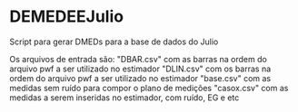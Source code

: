 # DEMEDEEJulio

Script para gerar DMEDs para a base de dados do Julio

Os arquivos de entrada são:
"DBAR.csv" com as barras na ordem do arquivo pwf a ser utilizado no estimador
"DLIN.csv" com os barras na ordem do arquivo pwf a ser utilizado no estimador
"base.csv" com as medidas sem ruído para compor o plano de medições
"casox.csv" com as medidas a serem inseridas no estimador, com ruído, EG e etc 
